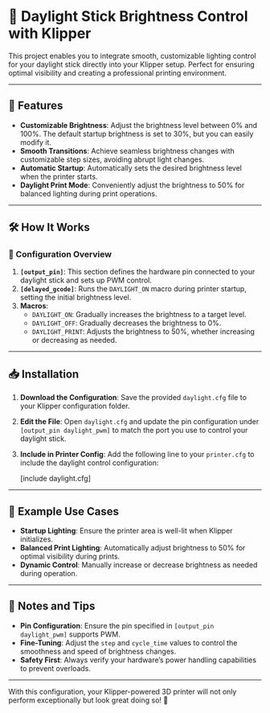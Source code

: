 # 🌟 Daylight Stick Brightness Control with Klipper

This project enables you to integrate smooth, customizable lighting control for your daylight stick directly into your Klipper setup. Perfect for ensuring optimal visibility and creating a professional printing environment.

---

## 🚀 Features

- **Customizable Brightness**: Adjust the brightness level between 0% and 100%. The default startup brightness is set to 30%, but you can easily modify it.
- **Smooth Transitions**: Achieve seamless brightness changes with customizable step sizes, avoiding abrupt light changes.
- **Automatic Startup**: Automatically sets the desired brightness level when the printer starts.
- **Daylight Print Mode**: Conveniently adjust the brightness to 50% for balanced lighting during print operations.

---

## 🛠️ How It Works

### 📂 Configuration Overview

1. **`[output_pin]`**: This section defines the hardware pin connected to your daylight stick and sets up PWM control.
2. **`[delayed_gcode]`**: Runs the `DAYLIGHT_ON` macro during printer startup, setting the initial brightness level.
3. **Macros**:
   - `DAYLIGHT_ON`: Gradually increases the brightness to a target level.
   - `DAYLIGHT_OFF`: Gradually decreases the brightness to 0%.
   - `DAYLIGHT_PRINT`: Adjusts the brightness to 50%, whether increasing or decreasing as needed.

---

## 📥 Installation

1. **Download the Configuration**: Save the provided `daylight.cfg` file to your Klipper configuration folder.
2. **Edit the File**: Open `daylight.cfg` and update the pin configuration under `[output_pin daylight_pwm]` to match the port you use to control your daylight stick.
3. **Include in Printer Config**: Add the following line to your `printer.cfg` to include the daylight control configuration:
   
   [include daylight.cfg]

---

## 📝 Example Use Cases

- **Startup Lighting**: Ensure the printer area is well-lit when Klipper initializes.
- **Balanced Print Lighting**: Automatically adjust brightness to 50% for optimal visibility during prints.
- **Dynamic Control**: Manually increase or decrease brightness as needed during operation.

---

## 🔗 Notes and Tips

- **Pin Configuration**: Ensure the pin specified in `[output_pin daylight_pwm]` supports PWM.
- **Fine-Tuning**: Adjust the `step` and `cycle_time` values to control the smoothness and speed of brightness changes.
- **Safety First**: Always verify your hardware’s power handling capabilities to prevent overloads.

---

With this configuration, your Klipper-powered 3D printer will not only perform exceptionally but look great doing so! 🎉
